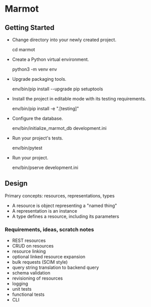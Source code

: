 Marmot
======

Getting Started
---------------

- Change directory into your newly created project.

    cd marmot

- Create a Python virtual environment.

    python3 -m venv env

- Upgrade packaging tools.

    env/bin/pip install --upgrade pip setuptools

- Install the project in editable mode with its testing requirements.

    env/bin/pip install -e ".[testing]"

- Configure the database.

    env/bin/initialize_marmot_db development.ini

- Run your project's tests.

    env/bin/pytest

- Run your project.

    env/bin/pserve development.ini


## Design

Primary concepts: resources, representations, types

- A resource is object representing a "named thing"
- A representation is an instance
- A type defines a resource, including its parameters


### Requirements, ideas, scratch notes

* REST resources
* CRUD on resources
* resource linking
* optional linked resource expansion
* bulk requests (SCIM style)
* query string translation to backend query
* schema validation
* revisioning of resources
* logging
* unit tests
* functional tests
* CLI
